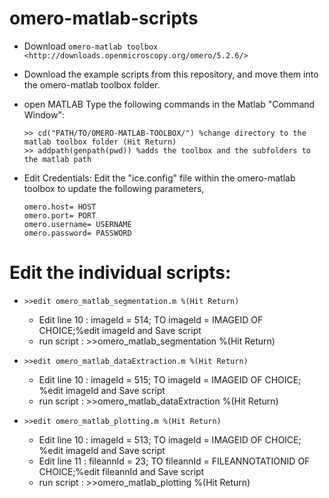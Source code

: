 # omero-matlab-scripts

 - Download `omero-matlab toolbox <http://downloads.openmicroscopy.org/omero/5.2.6/>`

 - Download the example scripts from this repository, and move them into the omero-matlab toolbox folder.

 - open MATLAB
    Type the following commands in the Matlab "Command Window":

    ```
    >> cd("PATH/TO/OMERO-MATLAB-TOOLBOX/") %change directory to the matlab toolbox folder (Hit Return)
    >> addpath(genpath(pwd)) %adds the toolbox and the subfolders to the matlab path
    ```

 - Edit Credentials:
    Edit the "ice.config" file within the omero-matlab toolbox to update the following parameters,
    
    ```
    omero.host= HOST
    omero.port= PORT
    omero.username= USERNAME
    omero.password= PASSWORD
    ```

Edit the individual scripts:
============================

 -  ```>>edit omero_matlab_segmentation.m %(Hit Return)```
    - Edit line 10 : imageId = 514; TO imageId = IMAGEID OF CHOICE;%edit imageId and Save script
    - run script : >>omero_matlab_segmentation %(Hit Return) 
  
 -  ```>>edit omero_matlab_dataExtraction.m %(Hit Return)```
    - Edit line 10 : imageId = 515; TO imageId = IMAGEID OF CHOICE; %edit imageId and Save script
    - run script : >>omero_matlab_dataExtraction %(Hit Return) 
  
 -  ```>>edit omero_matlab_plotting.m %(Hit Return)```
    - Edit line 10 : imageId = 513; TO imageId = IMAGEID OF CHOICE; %edit imageId and Save script
    - Edit line 11 : fileannId = 23; TO fileannId = FILEANNOTATIONID OF CHOICE;%edit fileannId and Save script
    - run script : >>omero_matlab_plotting %(Hit Return)
  
